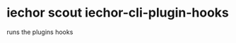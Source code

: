 # iechor scout iechor-cli-plugin-hooks

<!---MARKER_GEN_START-->
runs the plugins hooks


<!---MARKER_GEN_END-->

